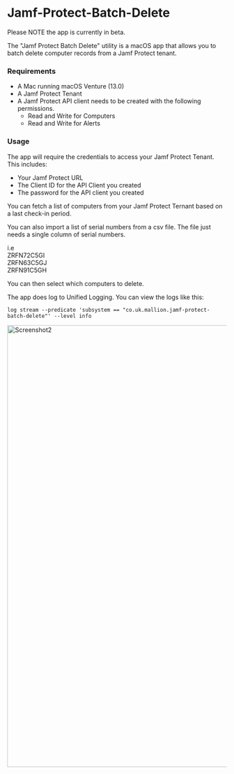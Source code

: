 # Jamf-Protect-Batch-Delete
Please NOTE the app is currently in beta.

The "Jamf Protect Batch Delete" utility is a macOS app that allows you to batch delete computer records from a Jamf Protect tenant.

### Requirements

- A Mac running macOS Venture (13.0)
- A Jamf Protect Tenant
- A Jamf Protect API client needs to be created with the following permissions. 
  - Read and Write for Computers
  - Read and Write for Alerts

### Usage
The app will require the credentials to access your Jamf Protect Tenant. This includes:
  - Your Jamf Protect URL
  - The Client ID for the API Client you created
  - The password for the API client you created
  
You can fetch a list of computers from your Jamf Protect Ternant based on a last check-in period.

You can also import a list of serial numbers from a csv file. The file just needs a single column of serial numbers.

i.e  
ZRFN72C5GI  
ZRFN63C5GJ  
ZRFN91C5GH

You can then select which computers to delete.

The app does log to Unified Logging. You can view the logs like this:

`log stream --predicate 'subsystem == "co.uk.mallion.jamf-protect-batch-delete"' --level info`


<img width="1014" alt="Screenshot2" src="https://user-images.githubusercontent.com/29920386/221022124-c77f8982-2321-4ed9-a019-b788e430929e.png">
